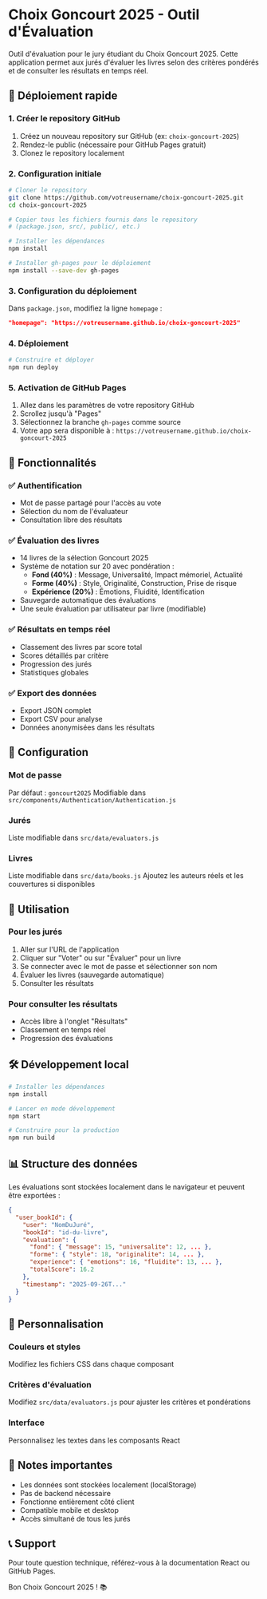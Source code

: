 # Choix Goncourt 2025 - Outil d'Évaluation

Outil d'évaluation pour le jury étudiant du Choix Goncourt 2025. Cette application permet aux jurés d'évaluer les livres selon des critères pondérés et de consulter les résultats en temps réel.

## 🚀 Déploiement rapide

### 1. Créer le repository GitHub
1. Créez un nouveau repository sur GitHub (ex: `choix-goncourt-2025`)
2. Rendez-le public (nécessaire pour GitHub Pages gratuit)
3. Clonez le repository localement

### 2. Configuration initiale
```bash
# Cloner le repository
git clone https://github.com/votreusername/choix-goncourt-2025.git
cd choix-goncourt-2025

# Copier tous les fichiers fournis dans le repository
# (package.json, src/, public/, etc.)

# Installer les dépendances
npm install

# Installer gh-pages pour le déploiement
npm install --save-dev gh-pages
```

### 3. Configuration du déploiement
Dans `package.json`, modifiez la ligne `homepage` :
```json
"homepage": "https://votreusername.github.io/choix-goncourt-2025"
```

### 4. Déploiement
```bash
# Construire et déployer
npm run deploy
```

### 5. Activation de GitHub Pages
1. Allez dans les paramètres de votre repository GitHub
2. Scrollez jusqu'à "Pages"
3. Sélectionnez la branche `gh-pages` comme source
4. Votre app sera disponible à : `https://votreusername.github.io/choix-goncourt-2025`

## 🎯 Fonctionnalités

### ✅ Authentification
- Mot de passe partagé pour l'accès au vote
- Sélection du nom de l'évaluateur
- Consultation libre des résultats

### ✅ Évaluation des livres
- 14 livres de la sélection Goncourt 2025
- Système de notation sur 20 avec pondération :
  - **Fond (40%)** : Message, Universalité, Impact mémoriel, Actualité
  - **Forme (40%)** : Style, Originalité, Construction, Prise de risque
  - **Expérience (20%)** : Émotions, Fluidité, Identification
- Sauvegarde automatique des évaluations
- Une seule évaluation par utilisateur par livre (modifiable)

### ✅ Résultats en temps réel
- Classement des livres par score total
- Scores détaillés par critère
- Progression des jurés
- Statistiques globales

### ✅ Export des données
- Export JSON complet
- Export CSV pour analyse
- Données anonymisées dans les résultats

## 🔧 Configuration

### Mot de passe
Par défaut : `goncourt2025`
Modifiable dans `src/components/Authentication/Authentication.js`

### Jurés
Liste modifiable dans `src/data/evaluators.js`

### Livres
Liste modifiable dans `src/data/books.js`
Ajoutez les auteurs réels et les couvertures si disponibles

## 📱 Utilisation

### Pour les jurés
1. Aller sur l'URL de l'application
2. Cliquer sur "Voter" ou sur "Évaluer" pour un livre
3. Se connecter avec le mot de passe et sélectionner son nom
4. Évaluer les livres (sauvegarde automatique)
5. Consulter les résultats

### Pour consulter les résultats
- Accès libre à l'onglet "Résultats"
- Classement en temps réel
- Progression des évaluations

## 🛠️ Développement local

```bash
# Installer les dépendances
npm install

# Lancer en mode développement
npm start

# Construire pour la production
npm run build
```

## 📊 Structure des données

Les évaluations sont stockées localement dans le navigateur et peuvent être exportées :

```json
{
  "user_bookId": {
    "user": "NomDuJuré",
    "bookId": "id-du-livre",
    "evaluation": {
      "fond": { "message": 15, "universalite": 12, ... },
      "forme": { "style": 18, "originalite": 14, ... },
      "experience": { "emotions": 16, "fluidite": 13, ... },
      "totalScore": 16.2
    },
    "timestamp": "2025-09-26T..."
  }
}
```

## 🎨 Personnalisation

### Couleurs et styles
Modifiez les fichiers CSS dans chaque composant

### Critères d'évaluation
Modifiez `src/data/evaluators.js` pour ajuster les critères et pondérations

### Interface
Personnalisez les textes dans les composants React

## 🚨 Notes importantes

- Les données sont stockées localement (localStorage)
- Pas de backend nécessaire
- Fonctionne entièrement côté client
- Compatible mobile et desktop
- Accès simultané de tous les jurés

## 📞 Support

Pour toute question technique, référez-vous à la documentation React ou GitHub Pages.

Bon Choix Goncourt 2025 ! 📚